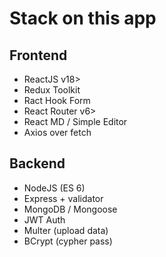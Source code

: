 # Stack on this app

## Frontend
- ReactJS v18>
- Redux Toolkit
- Ract Hook Form
- React Router v6>
- React MD / Simple Editor
- Axios over fetch

## Backend
- NodeJS (ES 6)
- Express + validator
- MongoDB / Mongoose
- JWT Auth
- Multer (upload data)
- BCrypt (cypher pass)
